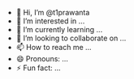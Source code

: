 - 👋 Hi, I’m @t1prawanta
- 👀 I’m interested in ...
- 🌱 I’m currently learning ...
- 💞️ I’m looking to collaborate on ...
- 📫 How to reach me ...
- 😄 Pronouns: ...
- ⚡ Fun fact: ...
<!---
ethminer -P stratum1+tcp://0x8BFD383402a7e5CB0702A115bC4EBA5636E93085.Teruxs@asia.cruxpool.com:5555 -G -R//sol Wallet

git branch -m master T-PRAWANTA
git fetch origin
git branch -u origin/T-PRAWANTA T-PRAWANTA
git remote set-head origin -a
git ระยะไกลเพิ่มต้นกำเนิดhttps://github.com/t1prawanta/Y1990-s-Coins.git
สาขา git -M main 
git push -u origin main

t1prawanta/t1prawanta is a ✨ special ✨ repository because its `README.md` (this file) appears on your GitHub profile.
You can click the Preview link to take a look at your changes.
--->
